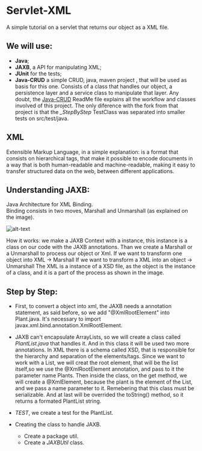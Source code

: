 # Servlet-XML
A simple tutorial on a servlet that returns our object as a XML file.


## We will use:

   * **Java**;
   * **JAXB**, a API for manipulating XML;
   * **JUnit** for the tests;
   * **Java-CRUD** a simple CRUD, java, maven project , that will be used as basis for this one. Consists of a class that handles our object, a persistence layer and a service class to manipulate that layer. 
   Any doubt, the [Java-CRUD](https://github.com/BrenoCPimenta/Java-CRUD) ReadMe file explains all the workflow and classes involved of this project. 
   The only diference with the fork from that project is that the *_StepByStep* TestClass was separated into smaller tests on src/test/java. 

## XML

   Extensible Markup Language, in a simple explanation: is a format that consists on hierarchical tags, that make it possible to encode documents in a way that is both human-readable and machine-readable, making it easy to transfer structured data on the web, between different applications.

## Understanding JAXB:

   Java Architecture for XML Binding.  
   Binding consists in two moves, Marshall and Unmarshall (as explained on the image).

   ![alt-text](https://www.mysoftkey.com/wp-content/uploads/2017/06/jaxb-img.png)

   How it works: we make a JAXB Context with a instance, this instance is a class on our code with the JAXB annotations.
   Than we create a Marshall or a Unmarshall to process our object or Xml.
   If we want to transform one object into XML -> Marshall
   If we want to transform a XML into an object -> Unmarshall
   The XML is a instance of a XSD file, as the object is the instance of a class, and it is a part of the process as shown in the image.

## Step by Step:

   * First, to convert a object into xml, the JAXB needs a annotation statement, as said before, so we add "@XmlRootElement" into Plant.java. It's necessary to import javax.xml.bind.annotation.XmlRootElement.

   * JAXB can't encapsulate ArrayLists, so we will create a class called _PlantList.java_ that handles it. And in this class it will be used two more annotations. In XML there is a schema called XSD, that is responsible for the hierarchy and separation of the elements/tags. Since we want to work with a List, we will creat the root element, that will be the list itself,so we use the @XmlRootElement annotation, and pass to it the parameter name Plants. 
   Then inside the class, on the get method, we will create a @XmlElement, because the plant is the element of the List, and we pass a name parameter to it. Remebering that this class must be serializable. And at last will be overrided the toString() method, so it returns a formated PlantList string. 

   * *TEST*, we create a test for the PlantList.

   * Creating the class to handle JAXB.
     *  Create a package util.
     *  Create a _JAXBUtil_ class.




